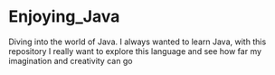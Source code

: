 # Enjoying_Java
Diving into the world of Java. I always wanted to learn Java, with this repository I really want to explore this language and see how far my imagination and creativity can go
